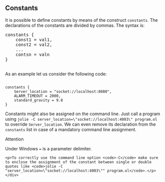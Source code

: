 ## Constants

It is possible to define constants by means of the construct `constants`. The declarations of the constants are divided by commas. The syntax is:

<pre class="syntax">
constants {
	const1 = val1,
	const2 = val2,
	...
	contsn = valn
}

</pre>

As an example let us consider the following code:

<pre><code class="language-jolie code">
constants {
	Server_location = "socket://localhost:8080",
	ALARM_TIMEOUT = 2000,
	standard_gravity = 9.8
}
</code></pre>

Constants might also be assigned on the command line. Just call a program using `jolie -C server_location=\"socket://localhost:4003\" program.ol` to override `Server_location`. We can even remove its declaration from the `constants` list in case of a mandatory command line assignment.


<div class="panel panel-primary">
 	<div class="panel-heading">
  	<p class="panel-title">Attention</p>
  </div>
  <div class="panel-body">
    <p>Under Windows <code>=</code> is a parameter delimiter.</p>

    <p>To correctly use the command line option <code>-C</code> make sure to enclose the assignment of the constant between single or double quotes like <code>jolie -C "server_location=\"socket://localhost:4003\"" program.ol</code>.</p>
	</div>
</div>